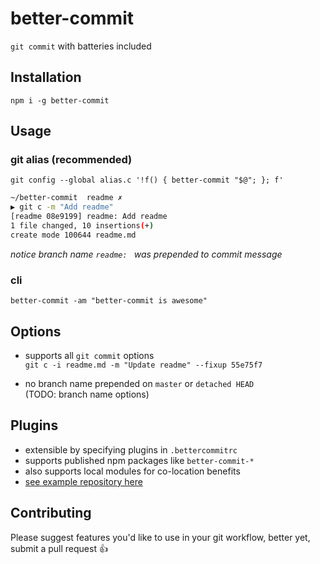 # better-commit
`git commit` with batteries included

## Installation
`npm i -g better-commit`

## Usage

### git alias (recommended)
`git config --global alias.c '!f() { better-commit "$@"; }; f'`

```sh
~/better-commit  readme ✗
▶ git c -m "Add readme"
[readme 08e9199] readme: Add readme
1 file changed, 10 insertions(+)
create mode 100644 readme.md
```

*notice branch name `readme: ` was prepended to commit message*

### cli
`better-commit -am "better-commit is awesome"`

## Options
- supports all `git commit` options  
`git c -i readme.md -m "Update readme" --fixup 55e75f7`

- no branch name prepended on `master` or `detached HEAD`  
(TODO: branch name options)

## Plugins
- extensible by specifying plugins in `.bettercommitrc`
- supports published npm packages like `better-commit-*`
- also supports local modules for co-location benefits
- [see example repository here](https://github.com/amerani/better-commit-examples)

## Contributing
Please suggest features you'd like to use in your git workflow, better yet, submit a pull request :thumbsup: